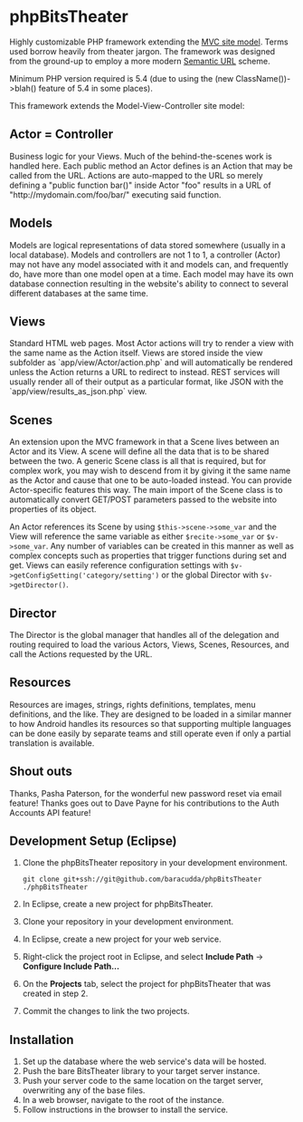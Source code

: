 phpBitsTheater
==============

Highly customizable PHP framework extending the [MVC site model](https://en.wikipedia.org/wiki/Model%E2%80%93view%E2%80%93controller). Terms used borrow heavily from theater jargon. The framework was designed from the ground-up to employ a more modern [Semantic URL](https://en.wikipedia.org/wiki/Semantic_URL) scheme.

Minimum PHP version required is 5.4 (due to using the (new ClassName())->blah() feature of 5.4 in some places).

This framework extends the Model-View-Controller site model:

<h2>Actor = Controller</h2>
Business logic for your Views. Much of the behind-the-scenes work is handled here. Each public method an Actor
defines is an Action that may be called from the URL. Actions are auto-mapped to the URL so merely defining
a "public function bar()" inside Actor "foo" results in a URL of "http://mydomain.com/foo/bar/" executing
said function.

<h2>Models</h2>
Models are logical representations of data stored somewhere (usually in a local database).
Models and controllers are not 1 to 1, a controller (Actor) may not have any model associated with it and 
models can, and frequently do, have more than one model open at a time. Each model may have its own database
connection resulting in the website's ability to connect to several different databases at the same time.

<h2>Views</h2>
Standard HTML web pages. Most Actor actions will try to render a view with the same name as the Action itself.
Views are stored inside the view subfolder as `app/view/Actor/action.php` and will automatically be rendered
unless the Action returns a URL to redirect to instead. REST services will usually render all of their output
as a particular format, like JSON with the `app/view/results_as_json.php` view.

<h2>Scenes</h2>
An extension upon the MVC framework in that a Scene lives between an Actor and its View. A scene will define
all the data that is to be shared between the two. A generic Scene class is all that is required, but for 
complex work, you may wish to descend from it by giving it the same name as the Actor and cause that one to
be auto-loaded instead. You can provide Actor-specific features this way. The main import of the Scene class is to
automatically convert GET/POST parameters passed to the website into properties of its object.

An Actor references its Scene by using `$this->scene->some_var` and the View will reference the same 
variable as either `$recite->some_var` or `$v->some_var`.  Any number of variables can be created in this 
manner as well as complex concepts such as properties that trigger functions during set and get.
Views can easily reference configuration settings with `$v->getConfigSetting('category/setting')` or
the global Director with `$v->getDirector()`.

<h2>Director</h2>
The Director is the global manager that handles all of the delegation and routing required to load the various
Actors, Views, Scenes, Resources, and call the Actions requested by the URL.

<h2>Resources</h2>
Resources are images, strings, rights definitions, templates, menu definitions, and the like. They are designed
to be loaded in a similar manner to how Android handles its resources so that supporting multiple languages
can be done easily by separate teams and still operate even if only a partial translation is available.

<h2>Shout outs</h2>
Thanks, Pasha Paterson, for the wonderful new password reset via email feature!
Thanks goes out to Dave Payne for his contributions to the Auth Accounts API feature!

## Development Setup (Eclipse) ##

1. Clone the phpBitsTheater repository in your development environment.

    ```
    git clone git+ssh://git@github.com/baracudda/phpBitsTheater ./phpBitsTheater
    ```

2. In Eclipse, create a new project for phpBitsTheater. 
3. Clone your repository in your development environment.
4. In Eclipse, create a new project for your web service.
5. Right-click the project root in Eclipse, and select **Include Path** →
   **Configure Include Path…**
6. On the **Projects** tab, select the project for phpBitsTheater that was
   created in step 2.
7. Commit the changes to link the two projects.

## Installation ##

1. Set up the database where the web service's data will be hosted.
2. Push the bare BitsTheater library to your target server instance.
3. Push your server code to the same location on the target server,
   overwriting any of the base files.
4. In a web browser, navigate to the root of the instance.
5. Follow instructions in the browser to install the service.
